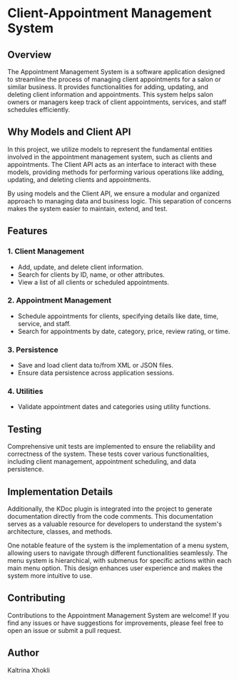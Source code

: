 # Client-Appointment Management System

## Overview

The Appointment Management System is a software application designed to streamline the process of managing client appointments for a salon or similar business. It provides functionalities for adding, updating, and deleting client information and appointments. This system helps salon owners or managers keep track of client appointments, services, and staff schedules efficiently.

## Why Models and Client API

In this project, we utilize models to represent the fundamental entities involved in the appointment management system, such as clients and appointments. The Client API acts as an interface to interact with these models, providing methods for performing various operations like adding, updating, and deleting clients and appointments.

By using models and the Client API, we ensure a modular and organized approach to managing data and business logic. This separation of concerns makes the system easier to maintain, extend, and test.

## Features

### 1. Client Management
   - Add, update, and delete client information.
   - Search for clients by ID, name, or other attributes.
   - View a list of all clients or scheduled appointments.

### 2. Appointment Management
   - Schedule appointments for clients, specifying details like date, time, service, and staff.
   - Search for appointments by date, category, price, review rating, or time.

### 3. Persistence
   - Save and load client data to/from XML or JSON files.
   - Ensure data persistence across application sessions.

### 4. Utilities
   - Validate appointment dates and categories using utility functions.

## Testing

Comprehensive unit tests are implemented to ensure the reliability and correctness of the system. These tests cover various functionalities, including client management, appointment scheduling, and data persistence.


## Implementation Details

Additionally, the KDoc plugin is integrated into the project to generate documentation directly from the code comments. This documentation serves as a valuable resource for developers to understand the system's architecture, classes, and methods.

One notable feature of the system is the implementation of a menu system, allowing users to navigate through different functionalities seamlessly. The menu system is hierarchical, with submenus for specific actions within each main menu option. This design enhances user experience and makes the system more intuitive to use.

## Contributing

Contributions to the Appointment Management System are welcome! If you find any issues or have suggestions for improvements, please feel free to open an issue or submit a pull request.

## Author

Kaltrina Xhokli

